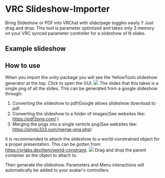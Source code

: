 # VRC Slideshow-Importer
Bring Slideshow or PDF into VRChat with slide/page toggles easily !!
Just drag and drop.
This tool is parameter optimized and takes only 3 memory on your VRC synced parameter controller for a slideshow of N slides.

## Example slideshow


## How to use
When you import the unity package you will see the YellowTools slideshow generator at the top. Click to open the GUI.
<img src="images/gui.png">
The slides that this takes is a single png of all the slides. This can be generated from a google slideshow through:
1) Converting the slideshow to pdf(Google allows slideshow download to pdf.
2) Converting the slideshow to a folder of images(See websites like: https://pdf2png.com/ )
3) Merging the pngs into a single verticle png(See websites like: https://photo333.com/merge-png.php)

It is recommended to attach the slideshow to a world-constrained object for a proper presentation. This can be gotten from: https://vrlabs.dev/item/world-constraint. 
<img src="images/example-data.png" >
Drag and drop the parent container as the object to attach to.

Then generate the slideshow. Parameters and Menu interactions will automatically be added to your avatar's controllers.
